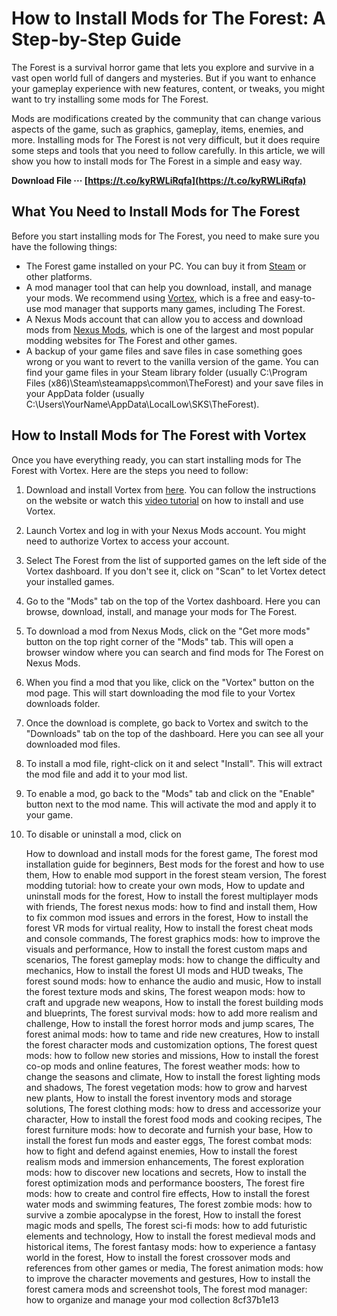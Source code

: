 # How to Install Mods for The Forest: A Step-by-Step Guide
 
The Forest is a survival horror game that lets you explore and survive in a vast open world full of dangers and mysteries. But if you want to enhance your gameplay experience with new features, content, or tweaks, you might want to try installing some mods for The Forest.
 
Mods are modifications created by the community that can change various aspects of the game, such as graphics, gameplay, items, enemies, and more. Installing mods for The Forest is not very difficult, but it does require some steps and tools that you need to follow carefully. In this article, we will show you how to install mods for The Forest in a simple and easy way.
 
**Download File ··· [https://t.co/kyRWLiRqfa](https://t.co/kyRWLiRqfa)**


 
## What You Need to Install Mods for The Forest
 
Before you start installing mods for The Forest, you need to make sure you have the following things:
 
- The Forest game installed on your PC. You can buy it from [Steam](https://store.steampowered.com/app/242760/The_Forest/) or other platforms.
- A mod manager tool that can help you download, install, and manage your mods. We recommend using [Vortex](https://www.nexusmods.com/site/mods/21), which is a free and easy-to-use mod manager that supports many games, including The Forest.
- A Nexus Mods account that can allow you to access and download mods from [Nexus Mods](https://www.nexusmods.com/theforest), which is one of the largest and most popular modding websites for The Forest and other games.
- A backup of your game files and save files in case something goes wrong or you want to revert to the vanilla version of the game. You can find your game files in your Steam library folder (usually C:\Program Files (x86)\Steam\steamapps\common\TheForest) and your save files in your AppData folder (usually C:\Users\YourName\AppData\LocalLow\SKS\TheForest).

## How to Install Mods for The Forest with Vortex
 
Once you have everything ready, you can start installing mods for The Forest with Vortex. Here are the steps you need to follow:

1. Download and install Vortex from [here](https://www.nexusmods.com/site/mods/21). You can follow the instructions on the website or watch this [video tutorial](https://www.youtube.com/watch?v=ruq6hQIAvB8) on how to install and use Vortex.
2. Launch Vortex and log in with your Nexus Mods account. You might need to authorize Vortex to access your account.
3. Select The Forest from the list of supported games on the left side of the Vortex dashboard. If you don't see it, click on "Scan" to let Vortex detect your installed games.
4. Go to the "Mods" tab on the top of the Vortex dashboard. Here you can browse, download, install, and manage your mods for The Forest.
5. To download a mod from Nexus Mods, click on the "Get more mods" button on the top right corner of the "Mods" tab. This will open a browser window where you can search and find mods for The Forest on Nexus Mods.
6. When you find a mod that you like, click on the "Vortex" button on the mod page. This will start downloading the mod file to your Vortex downloads folder.
7. Once the download is complete, go back to Vortex and switch to the "Downloads" tab on the top of the dashboard. Here you can see all your downloaded mod files.
8. To install a mod file, right-click on it and select "Install". This will extract the mod file and add it to your mod list.
9. To enable a mod, go back to the "Mods" tab and click on the "Enable" button next to the mod name. This will activate the mod and apply it to your game.
10. To disable or uninstall a mod, click on

    How to download and install mods for the forest game,  The forest mod installation guide for beginners,  Best mods for the forest and how to use them,  How to enable mod support in the forest steam version,  The forest modding tutorial: how to create your own mods,  How to update and uninstall mods for the forest,  How to install the forest multiplayer mods with friends,  The forest nexus mods: how to find and install them,  How to fix common mod issues and errors in the forest,  How to install the forest VR mods for virtual reality,  How to install the forest cheat mods and console commands,  The forest graphics mods: how to improve the visuals and performance,  How to install the forest custom maps and scenarios,  The forest gameplay mods: how to change the difficulty and mechanics,  How to install the forest UI mods and HUD tweaks,  The forest sound mods: how to enhance the audio and music,  How to install the forest texture mods and skins,  The forest weapon mods: how to craft and upgrade new weapons,  How to install the forest building mods and blueprints,  The forest survival mods: how to add more realism and challenge,  How to install the forest horror mods and jump scares,  The forest animal mods: how to tame and ride new creatures,  How to install the forest character mods and customization options,  The forest quest mods: how to follow new stories and missions,  How to install the forest co-op mods and online features,  The forest weather mods: how to change the seasons and climate,  How to install the forest lighting mods and shadows,  The forest vegetation mods: how to grow and harvest new plants,  How to install the forest inventory mods and storage solutions,  The forest clothing mods: how to dress and accessorize your character,  How to install the forest food mods and cooking recipes,  The forest furniture mods: how to decorate and furnish your base,  How to install the forest fun mods and easter eggs,  The forest combat mods: how to fight and defend against enemies,  How to install the forest realism mods and immersion enhancements,  The forest exploration mods: how to discover new locations and secrets,  How to install the forest optimization mods and performance boosters,  The forest fire mods: how to create and control fire effects,  How to install the forest water mods and swimming features,  The forest zombie mods: how to survive a zombie apocalypse in the forest,  How to install the forest magic mods and spells,  The forest sci-fi mods: how to add futuristic elements and technology,  How to install the forest medieval mods and historical items,  The forest fantasy mods: how to experience a fantasy world in the forest,  How to install the forest crossover mods and references from other games or media,  The forest animation mods: how to improve the character movements and gestures,  How to install the forest camera mods and screenshot tools,  The forest mod manager: how to organize and manage your mod collection
 8cf37b1e13


